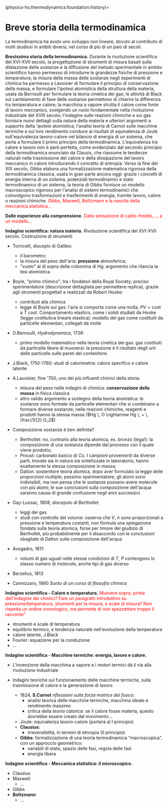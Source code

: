 (physics-hs:thermodynamics:foundation:history)=
# Breve storia della termodinamica

La termodinamica ha avuto uno sviluppo non lineare, dovuto al contributo di molti studiosi in ambiti diversi, nel corso di più di un paio di secoli.

**Brevissima storia della termodinamica.**
Durante la rivoluzione scientifica del XVI-XVII secolo, la progettazione di strumenti di misura basati sulla dilatazione delle sostanze e la diffusione del metodo sperimentale in ambito scientifico hanno permesso di introdurre le grandezze fisiche di pressione e temperatura; la misura della massa delle sostanze negli esperimenti di chimica ha permesso a Lavoisier di formulare il principio di conservazione della massa, e formulare l'ipotesi atomistica della struttura della materia, usata da Bernoulli per formulare la teoria cinetica dei gas; le attività di Black sul cambiamento di fase delle sostanze permettono di chiarire la differenza tra temperatura e calore; la macchina a vapore strutta il calore come fonte di lavoro meccanico, svolgendo un ruolo fondamentale nella rivoluzione industriale del XVIII secolo; l'indagine sulle reazioni chimiche e sui gas fornisce nuovi dettagli sulla natura della materia e ulteriori argomenti a supporto della 'ipotesi atomistica; l'analisi teoria di Carnot sulle macchine termiche e sul loro rendimento conduce ai risultati di equivalenza di Joule sull'equivalenza lavoro-calore nel bilancio di energia di un sistema, che porta a formulare il primo principio della termodinamica. L'equivalenza tra calore e lavoro non è però perfetta, come evidenziato dal secondo principio della termodinamica enunciato da Clausis, che riassume le tendenze naturali nella trasmissione del calore e della dissipazione del lavoro meccanico in calore introducendo il concetto di entropia. Verso la fine del XIX secolo, Gibbs elabora una formalizzazione matematica rigorosa della termodinamica classica, usata in gran parte ancora oggi: grazie i concetti di energia interna di un sistema, potenziali termodinamici e stato termodinamico di un sistema, la teoria di Gibbs fornisce un modello macroscopico rigoroso per l'analisi di sistemi termodinamici che coinvolgono trasformazioni e trasferimenti di energia, tramite lavoro, calore o reazioni chimiche. 
<span style="color:red">Gibbs, Maxwell, Boltzmann e la nascita della meccanica statistica...</span>

**Dalle esperienze alla comprensione.**
<span style="color:red">Dalla sensazione di caldo-freddo,..., a un modello...</span>

<!--
**Esperienze.**
- Sensazione di caldo e freddo
- Dissipazione dell'energia meccanica "macroscopica" 

**Domande aperte.**
- Come è fatta la materia?
  - affermazione della **teoria atomistica**: particelle elementari, che si possono combinare
  - esiste il vuoto? "la natura ha orrore del vuoto" (Galileo)?
- Come descrivere le sensazioni di caldo-freddo: temperatura e calore
  - teoria **calorica**? Fluido invisibile
  - ...
-->

**Indagine scientifica: natura materia.** Rivoluzione scientifica del XVI-XVII secolo. Costruzione di strumenti 
- Torricelli, disceplo di Galileo: 
  - il barometro; 
  - la misura del peso dell'aria: **pressione** atmosferica;
  - "vuoto" al di sopra della colonnina di Hg: argomento che rilancia la tesi atomistica

- Boyle, "primo chimico"; tra i fondatori della Royal Society; preciso sperimentatore (descrizione dettagliata per permettere replica), grazie agli strumenti progettati e realizzati da Robert Hooke:
  - contributi alla chimica
  - legge di Boyle sui gas: l'aria si comporta come una molla, $PV = \text{cost}$ a $T$ cost. Comportamento elastico, come i solidi studiati da Hooke (legge costitutiva lineare elastica): modello dei gas come costituiti da particelle elementari, collegati da molle

- D.Bernoulli, *Hydrodynamica*, 1738: 
  - primo modello matematico nella teoria cinetica dei gas: gas costituiti da particelle libere di muoversi: la pressione è il risultato degli urti delle particelle sulle pareti del contenitore.

- J.Black, 1750-1760: studi di calorimetria: calore specifico e calore latente

- A.Lavoisier, fine '700, uno dei più influenti chimici della storia:
  - misura del peso nelle indagini di chimica: **conservazione della massa** in fisica classica
  - altro valido argomento a sostegno della teoria atomistica: le sostanze sono formate da particelle elementari che si combinano a formare diverse sostanze; nelle reazioni chimiche, reagenti e prodotti hanno la stessa massa ($Hg \, O \rightarrow Hg \, + \, \frac{1}{2} O_2$)

- Composizione sostanze è ben definita?
  - Berthollet: no, contrario alla teoria atomica, es. bronzo (lega!): la composizione di una sostanza dipende dal processo con il quale viene prodotto; 
  - Proust: carbonato basico di $Cu$. I campioni provenienti da diverse parti, trovate sia in natura sia sintetizzate in laboratorio, hanno esattamente la stessa composizione in massa;
  - Dalton: sostenitore teoria atomica, dopo aver formulato la legge delle proporzioni multiple; pessimo sperimentatore; gli atomi sono indivisibili, ma non pensa che le sostanze possano avere molecole con più atomi; le sue conclusioni sulla composizione dell'acqua saranno causa di grande confusione negli anni successivi

- Gay-Lussac, 1808, discepolo di Berthollet
  - leggi dei gas
  - studi con controllo del volume: osserva che $V$, $n$ sono proporzionali a pressione e temperatura costanti; non formula una spiegazione fondata sulla teoria atomica, forse per timore del giudizio di Berthollet, più probabilmente per il disaccordo con le conclusioni sbagliate di Dalton sulla composizione dell'acqua

- Avogadro, 1811:
  - volumi di gas uguali nelle stesse condizioni di $T$, $P$ contengono lo stesso numero di molecole, anche tipi di gas diverso

- Berzelius, 1813

- Cannizzaro, 1860 *Sunto di un corso di filosofia chimica*

**Indagine scientifica - Calore e temperatura.** <span style="color:red">Muovere sopra, prima dell'indagine dei chimici? Fare un paragrafo introduttivo su pressione/temperatura, strumenti per la misura, e scale di misura? Non rispetta un ordine cronologico, ma permette di non spezzettare troppo il racconto"</span>
- strumenti e scale di temperatura
- equilibrio termico, e tendenza naturale nell'evoluzione della temperatura
- calore latente, J.Black
- Fourier: equazione per la conduzione
- ...

**Indagine scientifica - Macchine termiche: energia, lavoro e calore.**
- L'invenzione della macchina a vapore e i motori termici dà il via alla rivoluzione industriale

- Indagini teoriche sul funzionamento delle macchine termiche, sulla trasmissione di calore e la generazione di lavoro
  - 1824, **S.Carnot** *riflessioni sulla forza motrice del fuoco*:
    - analisi teorica delle macchine termiche, macchina ideale e rendimento massimo
    - critica della *teoria calorica*: se il calore fosse materia, questo dovrebbe essere creato dal movimento...
  - Joule: equivalenza lavoro-calore (porterà al I principio)
  - **Clausius**:
    - irreversibilità, in termini di etnropia (II principio)
  - **Gibbs**: formalizzazione di una teoria termodinamica "macroscopica", con un approccio geometrico:
    - variabili di stato, spazio delle fasi, regola delle fasi
    - energia libera

**Indagine scientifica - Meccanica statistica: il microscopico.**
- Clausius
- Maxwell:
  - ...
- Gibbs
- **Boltzmann**
  - ...


<!--
**Concetti e primi strumenti.**
- Temperatura, pressione
- Primi strumenti, e princìpi fisici utilizzati: 
  - manometro di Torricelli e peso di una colonna di acqua o Hg
  - termometri e dilatazione termica delle sostanze

**Esperienza.**
- Conservazione della massa

- Esperimenti in chimica, sull'indagine della natura della materia: 
  - misura di: massa, pressione, volume, temperatura,
  - esperimenti su: reazioni chimiche, gas

- Tendenze naturali:
  - Equilibrio termico: calore dal corpo più caldo a quello più freddo
  - Dissipazione dell'energia meccanica
- Equivalenza di Joule: esistono due modi per trasferire energia, lavoro e calore


**Macchine termiche.**
- Applicazioni che guidano la rivoluzione industriale in Inghilterra,
- Approfondimenti e studi teorici sul funzionamento delle macchine termiche, le sostanze e i fenomeni fisici coinvolti
-->

